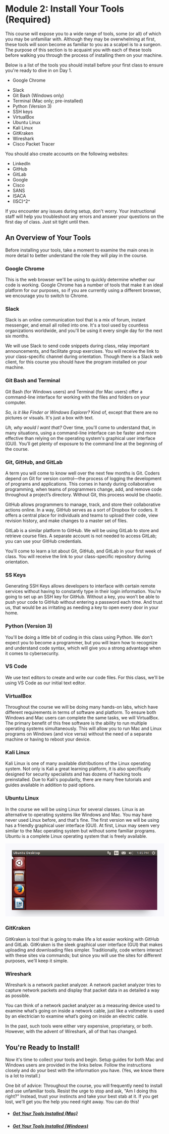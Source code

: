 # Module 2: Install Your Tools (Required)

This course will expose you to a wide range of tools, some (or all) of which you may be unfamiliar with. Although they may be overwhelming at first, these tools will soon become as familiar to you as a scalpel is to a surgeon. The purpose of this section is to acquaint you with each of these tools before walking you through the process of installing them on your machine.

Below is a list of the tools you should install before your first class to ensure you're ready to dive in on Day 1. 

* Google Chrome

- Slack
- Git Bash \(Windows only)
- Terminal \(Mac only; pre-installed\)
- Python (Version 3)
- SSH keys
- VirtualBox
- Ubuntu Linux
- Kali Linux
- GitKraken
- Wireshark
- Cisco Packet Tracer


You should also create accounts on the following websites: 

* LinkedIn
* GitHub
* GitLab
* Google
* Cisco
* SANS
* ISACA
* (ISC)^2^

If you encounter any issues during setup, don't worry. Your instructional staff will help you troubleshoot any errors and answer your questions on the first day of class. Just sit tight until then. 

## An Overview of Your Tools

Before installing your tools, take a moment to examine the main ones in more detail to better understand the role they will play in the course. 

### Google Chrome

This is the web browser we'll be using to quickly determine whether our code is working. Google Chrome has a number of tools that make it an ideal platform for our purposes, so if you are currently using a different browser, we encourage you to switch to Chrome. 

### Slack

Slack is an online communication tool that is a mix of forum, instant messenger, and email all rolled into one. It's a tool used by countless organizations worldwide, and you'll be using it every single day for the next six months. 

We will use Slack to send code snippets during class, relay important announcements, and facilitate group exercises. You will receive the link to your class-specific channel during orientation. Though there is a Slack web client, for this course you should have the program installed on your machine. 

### Git Bash and Terminal

Git Bash (for Windows users) and Terminal (for Mac users) offer a command-line interface for working with the files and folders on your computer.

*So, is it like Finder or Windows Explorer?* Kind of, except that there are no pictures or visuals. It's just a box with text. 

*Uh, why would I want that?* Over time, you'll come to understand that, in many situations, using a command-line interface can be faster and more effective than relying on the operating system's graphical user interface (GUI). You'll get plenty of exposure to the command line at the beginning of the course. 

### Git, GitHub, and GitLab

A term you will come to know well over the next few months is Git. Coders depend on Git for version control—the process of logging the development of programs and applications. This comes in handy during collaborative programming, when teams of programmers change, add, and remove code throughout a project’s directory. Without Git, this process would be chaotic.

GitHub allows programmers to manage, track, and store their collaborative actions online. In a way, GitHub serves as a sort of Dropbox for coders. It offers a central place for individuals and teams to upload their code, view revision history, and make changes to a master set of files. 

GitLab is a similar platform to GitHub. We will be using GitLab to store and retrieve course files. A separate account is not needed to access GitLab; you can use your GitHub credentials. 

You'll come to learn a lot about Git, GitHub, and GitLab in your first week of class. You will receive the link to your class-specific repository during orientation.

### SS Keys

Generating SSH Keys allows developers to interface with certain remote services without having to constantly type in their  login information. You're going to set up an SSH key for GitHub. Without a key, you won’t be able to push your code to GitHub without entering a password each time. And trust us, that would be as irritating as needing a key to open every door in your home.

### Python (Version 3) 

You'll be doing a little bit of coding in this class using Python. We don't expect you to become a programmer, but you will learn how to recognize and understand code syntax, which will give you a strong advantage when it comes to cybersecurity. 

### VS Code

We use text editors to create and write our code files. For this class, we'll be using VS Code as our initial text editor. 

### VirtualBox

Throughout the course we will be doing many hands-on labs, which have different requirements in terms of software and platform. To ensure both Windows and Mac users can complete the same tasks, we will VirtualBox. The primary benefit of this free software is the ability to run multiple operating systems simultaneously. This will allow you to run Mac and Linux programs on Windows (and vice versa) without the need of a separate machine or having to reboot your device. 


### Kali Linux

Kali Linux is one of many available distributions of the Linux operating system. Not only is Kali a great learning platform, it is also specifically designed for security specialists and has dozens of hacking tools preinstalled. Due to Kali's popularity, there are many free tutorials and guides available in addition to paid options. 

### Ubuntu Linux

In the course we will be using Linux for several classes. Linux is an alternative to operating systems like Windows and Mac. You may have never used Linux before, and that's fine. The first version we will be using has a friendly graphical user interface \(GUI\). At first, Linux may seem very similar to the Mac operating system but without some familiar programs. Ubuntu is a complete Linux operating system that is freely available. 

![1053](assets/1053.png)

### GitKraken

GitKraken is tool that is going to make life a lot easier working with GitHub and GitLab. GitKraken is the sleek graphical user interface \(GUI\) that makes uploading and downloading files simpler. Traditionally, code writers interact with these sites via commands; but since you will use the sites for different purposes, we'll keep it simple.

### Wireshark

Wireshark is a network packet analyzer. A network packet analyzer tries to capture network packets and display that packet data in as detailed a way as possible.

You can think of a network packet analyzer as a measuring device used to examine what’s going on inside a network cable, just like a voltmeter is used by an electrician to examine what’s going on inside an electric cable. 

In the past, such tools were either very expensive, proprietary, or both. However, with the advent of Wireshark, all of that has changed.

## You're Ready to Install! 

Now it's time to collect your tools and begin. Setup guides for both Mac and Windows users are provided in the links below. Follow the instructions closely and do your best with the information you have. \(Yes, we know there is a lot to install.) 

One bit of advice: Throughout the course, you will frequently need to install and use unfamiliar tools. Resist the urge to stop and ask, "Am I doing this right?" Instead, trust your instincts and take your best stab at it. If you get lost, we'll get you the help you need right away. You can do this! 

* ##### [Get Your Tools Installed \(Mac\)](get-yo-tools-installed-mac.md)
* ##### [Get Your Tools Installed \(Windows\)](get-yo-tools-installed-windows.md)
